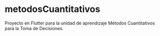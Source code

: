 # metodosCuantitativos
Proyecto en Flutter para la unidad de aprendizaje Métodos Cuantitativos para la Toma de Decisiones.

